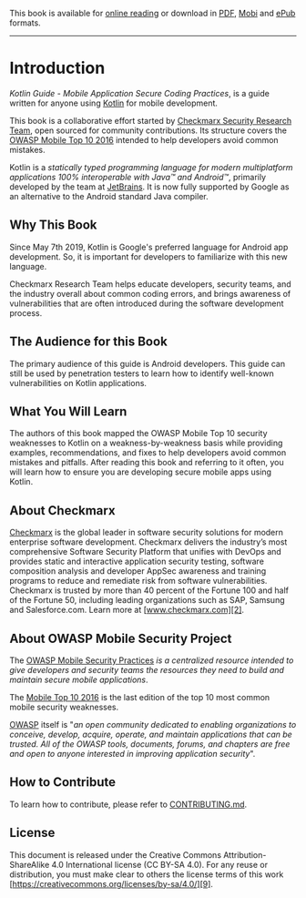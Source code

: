 This book is available for [online reading][online] or download in [PDF][pdf],
[Mobi][mobi] and [ePub][epub] formats.

---

# Introduction

*Kotlin Guide - Mobile Application Secure Coding Practices*, is a guide written
for anyone using [Kotlin][1] for mobile development.

This book is a collaborative effort started by [Checkmarx Security Research
Team][2], open sourced for community contributions. Its structure covers the
[OWASP Mobile Top 10 2016][3] intended to help developers avoid common mistakes.

Kotlin is a _statically typed programming language for modern multiplatform
applications 100% interoperable with Java™ and Android™_, primarily developed
by the team at [JetBrains][4]. It is now fully supported by Google as an
alternative to the Android standard Java compiler.

## Why This Book

Since May 7th 2019, Kotlin is Google's preferred language for Android app
development. So, it is important for developers to familiarize with this new
language.

Checkmarx Research Team helps educate developers, security teams, and the
industry overall about common coding errors, and brings awareness of
vulnerabilities that are often introduced during the software development
process.

## The Audience for this Book

The primary audience of this guide is Android developers. This guide can still
be used by penetration testers to learn how to identify well-known
vulnerabilities on Kotlin applications.

## What You Will Learn

The authors of this book mapped the OWASP Mobile Top 10 security weaknesses to
Kotlin on a weakness-by-weakness basis while providing examples,
recommendations, and fixes to help developers avoid common mistakes and
pitfalls. After reading this book and referring to it often, you will learn how
to ensure you are developing secure mobile apps using Kotlin.

## About Checkmarx

[Checkmarx][2] is the global leader in software security solutions for modern
enterprise software development. Checkmarx delivers the industry’s most
comprehensive Software Security Platform that unifies with DevOps and provides
static and interactive application security testing, software composition
analysis and developer AppSec awareness and training programs to reduce and
remediate risk from software vulnerabilities. Checkmarx is trusted by more than
40 percent of the Fortune 100 and half of the Fortune 50, including leading
organizations such as SAP, Samsung and Salesforce.com. Learn more at
[www.checkmarx.com][2].

## About OWASP Mobile Security Project

The [OWASP Mobile Security Practices][7] _is a centralized resource intended to
give developers and security teams the resources they need to build and maintain
secure mobile applications_.

The [Mobile Top 10 2016][3] is the last edition of the top 10 most common mobile
security weaknesses.

[OWASP][10] itself is "_an open community dedicated to enabling organizations to
conceive, develop, acquire, operate, and maintain applications that can be
trusted. All of the OWASP tools, documents, forums, and chapters are free and
open to anyone interested in improving application security_".

## How to Contribute

To learn how to contribute, please refer to [CONTRIBUTING.md][8].

## License

This document is released under the Creative Commons Attribution-ShareAlike 4.0
International license (CC BY-SA 4.0). For any reuse or distribution, you must
make clear to others the license terms of this work
[https://creativecommons.org/licenses/by-sa/4.0/][9].

[online]: https://checkmarx.gitbooks.io/kotlin-scp/content/
[pdf]: ./dist/kotlin-secure-coding-practices.pdf
[mobi]: ./dist/kotlin-secure-coding-practices.mobi
[epub]: ./dist/kotlin-secure-coding-practices.epub

[1]: https://kotlinlang.org/
[2]: https://www.checkmarx.com/?utm_source__c=referral&utm_medium__c=github&utm_campaign__c=Kotlin-SCP&utm_source=referral&utm_medium=github&utm_campaign=Kotlin-SCP
[3]: https://www.owasp.org/index.php/Mobile_Top_10_2016-Top_10
[4]: https://www.jetbrains.com/
[6]: https://www.twitter.com/checkmarx
[7]: https://www.owasp.org/index.php/OWASP_Mobile_Security_Project
[8]: ./how-to-contribute.md
[9]: https://creativecommons.org/licenses/by-sa/4.0/
[10]: https://www.owasp.org/
